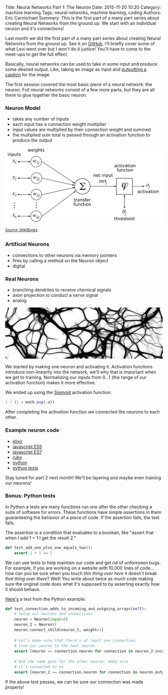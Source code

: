 Title: Neural Networks Part 1: The Neuron
Date: 2015-11-20 10:20
Category: machine learning
Tags: neural networks, machine learning, coding
Authors: Eric Carmichael
Summary: This is the first part of a many part series about creating Neural Networks from the ground up. We start with an individual neuron and it's connections!

Last month we did the first part of a many part series about creating Neural Networks
from the ground up.  See it on [GitHub](https://github.com/dev-coop/neural-net-hacking-examples).
I'll briefly cover some of what Levi went over but I won't do it justice! 
You'll have to come to the meet-ups to get the full effect.

Basically, neural networks can be used to take in some input and produce some desired output.
Like, taking an image as input and [outputting a caption](http://www.digitaltrends.com/computing/realtime-neural-network-amsterdam/) for the image.

The first session covered the most basic piece of a neural network: the neuron. Full
neural networks consist of a few more parts, but they are all there to glue together
the basic neuron.

### Neuron Model

- takes any number of inputs
- each input has a connection weight multiplier
- input values are multiplied by their connection weight and summed
- the multiplied sum total is passed through an activation function to produce the output
 
![Neuron Model](images/neuron-model.png)

<sup>[Source: WikiBooks](https://en.wikibooks.org/wiki/Artificial_Neural_Networks/Activation_Functions)</sup>


### Artificial Neurons

 - connections to other neurons via memory pointers
 - fires by calling a method on the Neuron object
 - digital

### Real Neurons

 - branching dendrites to receive chemical signals
 - axon projection to conduct a nerve signal
 - analog

![Neuron](images/neuron.png)

We started by making one neuron and activating it. Activation functions
introduce non-linearity into the network, we'll why that is important when we get to training.
Normalizing our inputs from 0...1 (the range of our activation function) makes it more effective.

We ended up using the [Sigmoid](http://www.wikiwand.com/en/Sigmoid_function) activation function:

```js
1 / (1 + math.exp(-x))
```

After completing the activation function we connected the neurons to each other.

### Example neuron code

 * [elixir](https://github.com/dev-coop/neural-net-hacking-examples/blob/master/elixir/neuron.exs)
 * [javascript ES5](https://github.com/dev-coop/neural-net-hacking-examples/blob/master/es5/neuronet.js)
 * [javascript ES7](https://github.com/dev-coop/neural-net-hacking-examples/blob/master/es7/Neuron.js)
 * [ruby](https://github.com/dev-coop/neural-net-hacking-examples/blob/master/ruby/karmen_neural_network.rb)
 * [python](https://github.com/dev-coop/neural-net-hacking-examples/blob/master/python/neural_network_with_connections.py)
 * [python tests](https://github.com/dev-coop/neural-net-hacking-examples/blob/master/python/neural_network_with_connections_tests.py)

Stay tuned for part 2 next month! We'll be layering and maybe even training our neurons!

### Bonus: Python tests

In Python a tests are many functions run one after the other checking a suite of software for errors.
These functions have simple assertions in them guaranteeing the behavior of a piece of code.
If the assertion fails, the test fails.

The assertion is a condition that evaluates to a boolean, like "assert that when I add 1 + 1 I get the result 2."

```python
def test_add_one_plus_one_equals_two():
    assert 1 + 1 == 2
```

We can use tests to help maintain our code and get rid of unforeseen bugs. For example, if you
are working on a website with 10,000 lines of code... how can you be sure when you touch *this thing over here*
it doesn't break *that thing over there*? Well! You write about twice as much code making sure the original
code does what it's supposed to by asserting exactly how it should behave.

[Here's](https://github.com/dev-coop/neural-net-hacking-examples/blob/master/python/neural_network_with_connections_tests.py) a test from the Python example:

```python
def test_connection_adds_to_incoming_and_outgoing_arrays(self):
    # Setup our neurons and connections
    neuron = Neuron(input=0)
    neuron_2 = Neuron()
    neuron.connect_child(neuron_2, weight=1)

    # Let's make sure that there's at least one connection
    # from our neuron to the next neuron
    assert [neuron == connection.neuron for connection in neuron_2.incoming_neurons].count(True) == 1

    # And the same goes for the other neuron, make sure
    # it's connected to us
    assert [neuron_2 == connection.neuron for connection in neuron.outgoing_neurons].count(True) == 1
```

If the above test passes, we can be sure our connection was made properly!

